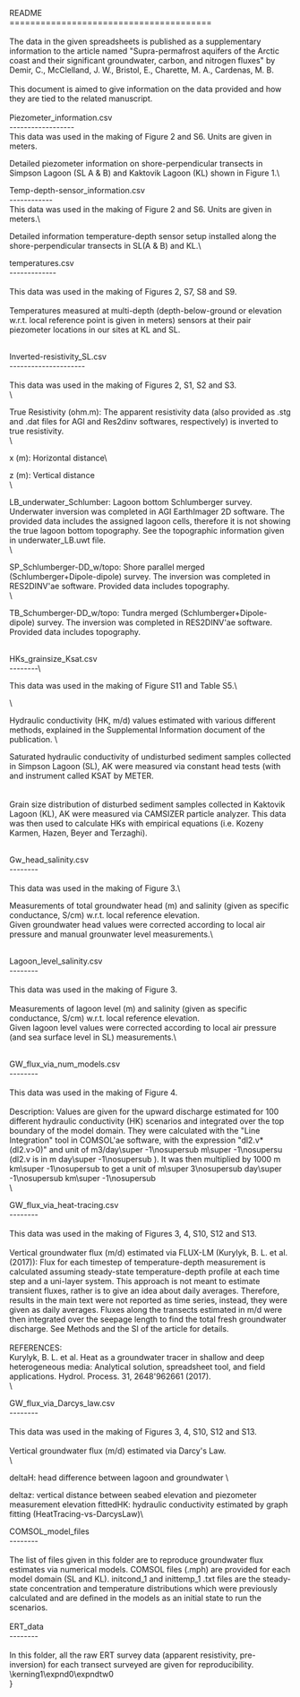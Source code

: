 README\
=======================================\
\
The data in the given spreadsheets is published as a supplementary information to the article named
"Supra-permafrost aquifers of the Arctic coast and their significant groundwater, carbon, and nitrogen fluxes"
by Demir, C., McClelland, J. W., Bristol, E., Charette, M. A., Cardenas, M. B. \
\
This document is aimed to give information on the data provided and how they are tied to the related manuscript.\
\
Piezometer_information.csv\
------------------\
This data was used in the making of Figure 2 and S6. Units are given in meters.


Detailed piezometer information on shore-perpendicular transects in Simpson Lagoon (SL A & B) and Kaktovik Lagoon (KL) shown in Figure 1.\


Temp-depth-sensor_information.csv\
------------\
This data was used in the making of Figure 2 and S6. Units are given in meters.\

Detailed information temperature-depth sensor setup installed along the shore-perpendicular transects in SL(A & B) and KL.\


temperatures.csv\
-------------\
\
This data was used in the making of Figures 2, S7, S8 and S9. \
\
Temperatures measured at multi-depth (depth-below-ground or elevation w.r.t. local reference point is given in meters) sensors at their pair piezometer locations in our sites at KL and SL.

\
Inverted-resistivity_SL.csv\
---------------------\
\
This data was used in the making of Figures 2, S1, S2 and S3.\
\


True Resistivity (ohm.m):
The apparent resistivity data (also provided as .stg and .dat files for AGI and Res2dinv softwares, respectively) is inverted to true resistivity.\
\

x (m):
Horizontal distance\

z (m):
Vertical distance	\
\

LB_underwater_Schlumber:
Lagoon bottom Schlumberger survey. Underwater inversion was completed in AGI EarthImager 2D software. The provided data includes the assigned lagoon cells, therefore it is not showing the true lagoon bottom topography. See the topographic information given in underwater_LB.uwt file.\
\

SP_Schlumberger-DD_w/topo:
Shore parallel merged (Schlumberger+Dipole-dipole) survey. The inversion was completed in RES2DINV\'ae software. Provided data includes topography.\
\

TB_Schumberger-DD_w/topo:
Tundra merged (Schlumberger+Dipole-dipole) survey. The inversion was completed in RES2DINV\'ae software. Provided data includes topography.

\
HKs_grainsize_Ksat.csv\
--------\

This data was used in the making of Figure S11 and Table S5.\

\

Hydraulic conductivity (HK, m/d) values estimated with various different methods, explained in the Supplemental Information document of the publication. \

Saturated hydraulic conductivity of undisturbed sediment samples collected in Simpson Lagoon (SL), AK were measured via constant head tests (with and instrument called KSAT by METER. \
\
\
Grain size distribution of disturbed sediment samples collected in Kaktovik Lagoon (KL), AK were measured via CAMSIZER particle analyzer. This data was then used to calculate HKs with empirical equations (i.e. Kozeny Karmen, Hazen, Beyer and Terzaghi).

\
Gw_head_salinity.csv\
--------\
\
This data was used in the making of Figure 3.\

Measurements of total groundwater head (m) and salinity (given as specific conductance, S/cm) w.r.t. local reference elevation.\
Given groundwater head values were corrected according to local air pressure and manual grounwater level measurements.\

\
Lagoon_level_salinity.csv\
--------\
\
This data was used in the making of Figure 3.
\
\
Measurements of lagoon level (m) and salinity (given as specific conductance, S/cm) w.r.t. local reference elevation.\
Given lagoon level values were corrected according to local air pressure (and sea surface level in SL) measurements.\

\
GW_flux_via_num_models.csv\
--------\
\
This data was used in the making of Figure 4.\
\
Description: Values are given for the upward discharge estimated for 100 different hydraulic conductivity (HK) scenarios and integrated over the top boundary of the model domain. They were calculated with the "Line Integration" tool in COMSOL\'ae software, with the expression "dl2.v*(dl2.v>0)" and unit of m3/day\super -1\nosupersub m\super -1\nosupersu (dl2.v is in m day\super -1\nosupersub ). It was then multiplied by 1000 m km\super -1\nosupersub to get a unit of m\super 3\nosupersub day\super -1\nosupersub km\super -1\nosupersub \
\

GW_flux_via_heat-tracing.csv\
--------\
\
This data was used in the making of Figures 3, 4, S10, S12 and S13.\
\
Vertical groundwater flux (m/d) estimated via FLUX-LM (Kurylyk, B. L. et al. (2017)): Flux for each timestep of temperature-depth measurement is calculated assuming steady-state temperature-depth profile at each time step and a uni-layer system. This approach is not meant to estimate transient fluxes, rather is to give an idea about daily averages. Therefore, results in the main text were not reported as time series, instead, they were given as daily averages. Fluxes along the transects estimated in m/d were then integrated over the seepage length to find the total fresh groundwater discharge. See Methods and the SI of the article for details.\
\
REFERENCES: \
Kurylyk, B. L. et al. Heat as a groundwater tracer in shallow and deep heterogeneous media: Analytical solution, spreadsheet tool, and field applications. Hydrol. Process. 31, 2648\'962661 (2017).\
\

GW_flux_via_Darcys_law.csv\
--------\
\
This data was used in the making of Figures 3, 4, S10, S12 and S13.\
\
Vertical groundwater flux (m/d) estimated via Darcy's Law.\
\

deltaH:
head difference between lagoon and groundwater \

deltaz:
vertical distance between seabed elevation and piezometer measurement elevation
fittedHK:
hydraulic conductivity estimated by graph fitting (HeatTracing-vs-DarcysLaw)\


COMSOL_model_files\
--------\
\
The list of files given in this folder are to reproduce groundwater flux estimates via numerical models. COMSOL files (.mph) are provided for each model domain (SL and KL). initcond_1 and inittemp_1 .txt files are the steady-state concentration and temperature distributions which were previously calculated and are defined in the models as an initial state to run the scenarios.\
\
ERT_data\
--------\
\
In this folder, all the raw ERT survey data (apparent resistivity, pre-inversion) for each transect surveyed are given for reproducibility. \kerning1\expnd0\expndtw0 \
}
